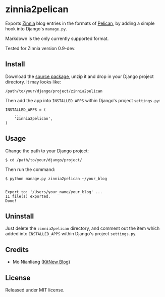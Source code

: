 zinnia2pelican
==============

Exports [Zinnia](http://django-blog-zinnia.com/) blog entries in the formats of [Pelican](http://getpelican.com/), by adding a simple hook into Django's ``manage.py``.

Markdown is the only currently supported format.

Tested for Zinnia version 0.9-dev.

## Install

Download the [source package](https://github.com/kitnew/zinnia2pelican/archive/master.zip), unzip it and drop in your Django project directory. It may looks like:

    /path/to/your/django/project/zinnia2pelican

Then add the app into ``INSTALLED_APPS`` within Django's project ``settings.py``:

    INSTALLED_APPS = (
        ...
        'zinnia2pelican',
    )


## Usage

Change the path to your Django project:

    $ cd /path/to/your/django/project/

Then run the command:

    $ python manage.py zinnia2pelican ~/your_blog


    Export to: '/Users/your_name/your_blog' ...
    11 file(s) exported.
    Done!


## Uninstall

Just delete the `zinnia2pelican` directory, and comment out the item which added into ``INSTALLED_APPS`` within Django's project ``settings.py``.


## Credits

* Mo Nianliang ([KitNew Blog](http://kitnew.com/))


## License

Released under MIT license.

